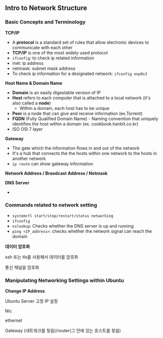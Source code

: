 ## Intro to Network Structure

### Basic Concepts and Terminology

**TCP/IP**

- A **protocol** is a standard set of rules that allow electronic devices to communicate with each other
- **TCP/IP** is one of the most widely used protocol
- `ifconfig`: to check ip related information
- inet: ip address
- netmask: subnet mask address
- To check ip information for a designated network: `ifconfig enp0s3`

**Host Name & Domain Name**

- **Domain** is an easily digestable version of IP
- **Host** refers to each computer that is attached to a local network (it's also called a **node**)
  - Within a domain, each host has to be unique
- **Peer** is a node that can give and receive information (ex.Torrent)
- **FQDN** (Fully Qualified Domain Name) - Naming convention that uniquely identifies the host within a domain (ex. cookbook.hanbit.co.kr)
- ISO OSI 7 layer

**Gateway**

- The gate which the information flows in and out of the network
- It's a hub that connects the the hosts within one network to the hosts in another network
- `ip route` can show gateway information

**Network Address / Braodcast Address / Netmask**

**DNS Server**

- 

### Commands related to network setting

- `systemctl start/stop/restart/status networking`
- `ifconfig`
- `nslookup`: Checks whether the DNS server is up and running
- `ping <IP_address>`: checks whether the network signal can reach the domain

**데이터 암호화**

ssh 또는 tls를 사용해서 데이터를 암호화

통신 채널을 암호화



### Manipulating Networking Settings within Ubuntu

**Change IP Address**

Ubuntu Server 고정 IP 설정

Nic



ethernet	

Gateway (네트워크를 찾음)/router(그 안에 있는 호스트를 찾음)